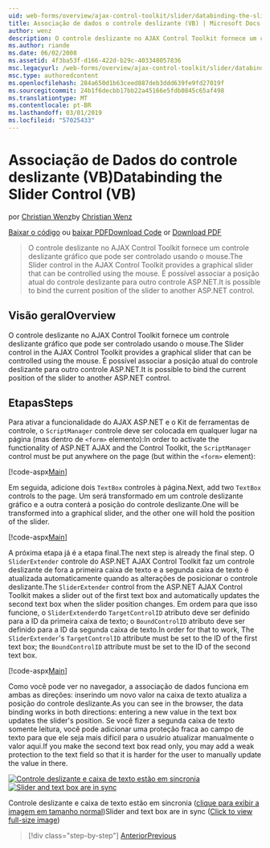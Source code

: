 ```yaml
---
uid: web-forms/overview/ajax-control-toolkit/slider/databinding-the-slider-control-vb
title: Associação de dados o controle deslizante (VB) | Microsoft Docs
author: wenz
description: O controle deslizante no AJAX Control Toolkit fornece um controle deslizante gráfico que pode ser controlado usando o mouse. É possível associar o positio atual...
ms.author: riande
ms.date: 06/02/2008
ms.assetid: 4f3ba53f-d166-422d-b29c-403348057836
msc.legacyurl: /web-forms/overview/ajax-control-toolkit/slider/databinding-the-slider-control-vb
msc.type: authoredcontent
ms.openlocfilehash: 284a650d1b63ceed887deb3ddd639fe9fd27019f
ms.sourcegitcommit: 24b1f6decbb17bb22a45166e5fdb0845c65af498
ms.translationtype: MT
ms.contentlocale: pt-BR
ms.lasthandoff: 03/01/2019
ms.locfileid: "57025433"
---
```

<a name="databinding-the-slider-control-vb"></a><span data-ttu-id="486ff-104">Associação de Dados do controle deslizante (VB)</span><span class="sxs-lookup"><span data-stu-id="486ff-104">Databinding the Slider Control (VB)</span></span>
====================
<span data-ttu-id="486ff-105">por [Christian Wenz](https://github.com/wenz)</span><span class="sxs-lookup"><span data-stu-id="486ff-105">by [Christian Wenz](https://github.com/wenz)</span></span>

<span data-ttu-id="486ff-106">[Baixar o código](http://download.microsoft.com/download/9/3/f/93f8daea-bebd-4821-833b-95205389c7d0/Slider0.vb.zip) ou [baixar PDF](http://download.microsoft.com/download/2/d/c/2dc10e34-6983-41d4-9c08-f78f5387d32b/slider0VB.pdf)</span><span class="sxs-lookup"><span data-stu-id="486ff-106">[Download Code](http://download.microsoft.com/download/9/3/f/93f8daea-bebd-4821-833b-95205389c7d0/Slider0.vb.zip) or [Download PDF](http://download.microsoft.com/download/2/d/c/2dc10e34-6983-41d4-9c08-f78f5387d32b/slider0VB.pdf)</span></span>

> <span data-ttu-id="486ff-107">O controle deslizante no AJAX Control Toolkit fornece um controle deslizante gráfico que pode ser controlado usando o mouse.</span><span class="sxs-lookup"><span data-stu-id="486ff-107">The Slider control in the AJAX Control Toolkit provides a graphical slider that can be controlled using the mouse.</span></span> <span data-ttu-id="486ff-108">É possível associar a posição atual do controle deslizante para outro controle ASP.NET.</span><span class="sxs-lookup"><span data-stu-id="486ff-108">It is possible to bind the current position of the slider to another ASP.NET control.</span></span>


## <a name="overview"></a><span data-ttu-id="486ff-109">Visão geral</span><span class="sxs-lookup"><span data-stu-id="486ff-109">Overview</span></span>

<span data-ttu-id="486ff-110">O controle deslizante no AJAX Control Toolkit fornece um controle deslizante gráfico que pode ser controlado usando o mouse.</span><span class="sxs-lookup"><span data-stu-id="486ff-110">The Slider control in the AJAX Control Toolkit provides a graphical slider that can be controlled using the mouse.</span></span> <span data-ttu-id="486ff-111">É possível associar a posição atual do controle deslizante para outro controle ASP.NET.</span><span class="sxs-lookup"><span data-stu-id="486ff-111">It is possible to bind the current position of the slider to another ASP.NET control.</span></span>

## <a name="steps"></a><span data-ttu-id="486ff-112">Etapas</span><span class="sxs-lookup"><span data-stu-id="486ff-112">Steps</span></span>

<span data-ttu-id="486ff-113">Para ativar a funcionalidade do AJAX ASP.NET e o Kit de ferramentas de controle, o `ScriptManager` controle deve ser colocada em qualquer lugar na página (mas dentro de `<form>` elemento):</span><span class="sxs-lookup"><span data-stu-id="486ff-113">In order to activate the functionality of ASP.NET AJAX and the Control Toolkit, the `ScriptManager` control must be put anywhere on the page (but within the `<form>` element):</span></span>

[!code-aspx[Main](databinding-the-slider-control-vb/samples/sample1.aspx)]

<span data-ttu-id="486ff-114">Em seguida, adicione dois `TextBox` controles à página.</span><span class="sxs-lookup"><span data-stu-id="486ff-114">Next, add two `TextBox` controls to the page.</span></span> <span data-ttu-id="486ff-115">Um será transformado em um controle deslizante gráfico e a outra conterá a posição do controle deslizante.</span><span class="sxs-lookup"><span data-stu-id="486ff-115">One will be transformed into a graphical slider, and the other one will hold the position of the slider.</span></span>

[!code-aspx[Main](databinding-the-slider-control-vb/samples/sample2.aspx)]

<span data-ttu-id="486ff-116">A próxima etapa já é a etapa final.</span><span class="sxs-lookup"><span data-stu-id="486ff-116">The next step is already the final step.</span></span> <span data-ttu-id="486ff-117">O `SliderExtender` controle do ASP.NET AJAX Control Toolkit faz um controle deslizante de fora a primeira caixa de texto e a segunda caixa de texto é atualizada automaticamente quando as alterações de posicionar o controle deslizante.</span><span class="sxs-lookup"><span data-stu-id="486ff-117">The `SliderExtender` control from the ASP.NET AJAX Control Toolkit makes a slider out of the first text box and automatically updates the second text box when the slider position changes.</span></span> <span data-ttu-id="486ff-118">Em ordem para que isso funcione, o `SliderExtender`do `TargetControlID` atributo deve ser definido para a ID da primeira caixa de texto; o `BoundControlID` atributo deve ser definido para a ID da segunda caixa de texto.</span><span class="sxs-lookup"><span data-stu-id="486ff-118">In order for that to work, The `SliderExtender`'s `TargetControlID` attribute must be set to the ID of the first text box; the `BoundControlID` attribute must be set to the ID of the second text box.</span></span>

[!code-aspx[Main](databinding-the-slider-control-vb/samples/sample3.aspx)]

<span data-ttu-id="486ff-119">Como você pode ver no navegador, a associação de dados funciona em ambas as direções: inserindo um novo valor na caixa de texto atualiza a posição do controle deslizante.</span><span class="sxs-lookup"><span data-stu-id="486ff-119">As you can see in the browser, the data binding works in both directions: entering a new value in the text box updates the slider's position.</span></span> <span data-ttu-id="486ff-120">Se você fizer a segunda caixa de texto somente leitura, você pode adicionar uma proteção fraca ao campo de texto para que ele seja mais difícil para o usuário atualizar manualmente o valor aqui.</span><span class="sxs-lookup"><span data-stu-id="486ff-120">If you make the second text box read only, you may add a weak protection to the text field so that it is harder for the user to manually update the value in there.</span></span>


<span data-ttu-id="486ff-121">[![Controle deslizante e caixa de texto estão em sincronia](databinding-the-slider-control-vb/_static/image2.png)](databinding-the-slider-control-vb/_static/image1.png)</span><span class="sxs-lookup"><span data-stu-id="486ff-121">[![Slider and text box are in sync](databinding-the-slider-control-vb/_static/image2.png)](databinding-the-slider-control-vb/_static/image1.png)</span></span>

<span data-ttu-id="486ff-122">Controle deslizante e caixa de texto estão em sincronia ([clique para exibir a imagem em tamanho normal](databinding-the-slider-control-vb/_static/image3.png))</span><span class="sxs-lookup"><span data-stu-id="486ff-122">Slider and text box are in sync ([Click to view full-size image](databinding-the-slider-control-vb/_static/image3.png))</span></span>

> [!div class="step-by-step"]
> [<span data-ttu-id="486ff-123">Anterior</span><span class="sxs-lookup"><span data-stu-id="486ff-123">Previous</span></span>](using-the-slider-control-with-auto-postback-vb.md)

